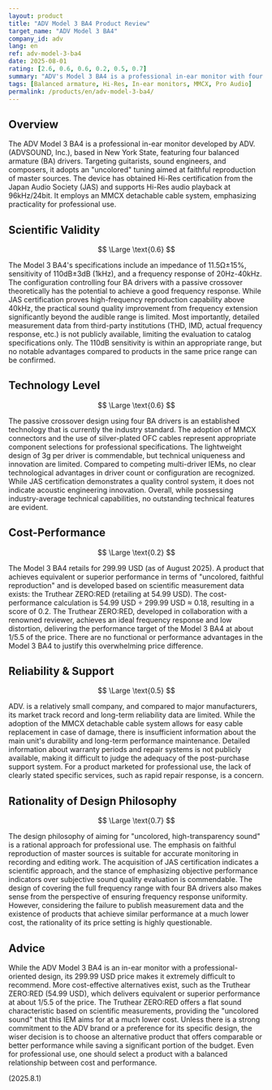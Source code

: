 ```yaml
---
layout: product
title: "ADV Model 3 BA4 Product Review"
target_name: "ADV Model 3 BA4"
company_id: adv
lang: en
ref: adv-model-3-ba4
date: 2025-08-01
rating: [2.6, 0.6, 0.6, 0.2, 0.5, 0.7]
summary: "ADV's Model 3 BA4 is a professional in-ear monitor with four BA drivers. While aiming for high-transparency sound for guitarists and engineers, it receives an extremely harsh evaluation on cost-performance due to the existence of superior, lower-priced competitors."
tags: [Balanced armature, Hi-Res, In-ear monitors, MMCX, Pro Audio]
permalink: /products/en/adv-model-3-ba4/
---
```

## Overview

The ADV Model 3 BA4 is a professional in-ear monitor developed by ADV. (ADVSOUND, Inc.), based in New York State, featuring four balanced armature (BA) drivers. Targeting guitarists, sound engineers, and composers, it adopts an "uncolored" tuning aimed at faithful reproduction of master sources. The device has obtained Hi-Res certification from the Japan Audio Society (JAS) and supports Hi-Res audio playback at 96kHz/24bit. It employs an MMCX detachable cable system, emphasizing practicality for professional use.

## Scientific Validity

$$ \Large \text{0.6} $$

The Model 3 BA4's specifications include an impedance of 11.5Ω±15%, sensitivity of 110dB±3dB (1kHz), and a frequency response of 20Hz-40kHz. The configuration controlling four BA drivers with a passive crossover theoretically has the potential to achieve a good frequency response. While JAS certification proves high-frequency reproduction capability above 40kHz, the practical sound quality improvement from frequency extension significantly beyond the audible range is limited. Most importantly, detailed measurement data from third-party institutions (THD, IMD, actual frequency response, etc.) is not publicly available, limiting the evaluation to catalog specifications only. The 110dB sensitivity is within an appropriate range, but no notable advantages compared to products in the same price range can be confirmed.

## Technology Level

$$ \Large \text{0.6} $$

The passive crossover design using four BA drivers is an established technology that is currently the industry standard. The adoption of MMCX connectors and the use of silver-plated OFC cables represent appropriate component selections for professional specifications. The lightweight design of 3g per driver is commendable, but technical uniqueness and innovation are limited. Compared to competing multi-driver IEMs, no clear technological advantages in driver count or configuration are recognized. While JAS certification demonstrates a quality control system, it does not indicate acoustic engineering innovation. Overall, while possessing industry-average technical capabilities, no outstanding technical features are evident.

## Cost-Performance

$$ \Large \text{0.2} $$

The Model 3 BA4 retails for 299.99 USD (as of August 2025). A product that achieves equivalent or superior performance in terms of "uncolored, faithful reproduction" and is developed based on scientific measurement data exists: the Truthear ZERO:RED (retailing at 54.99 USD). The cost-performance calculation is 54.99 USD ÷ 299.99 USD ≈ 0.18, resulting in a score of 0.2. The Truthear ZERO:RED, developed in collaboration with a renowned reviewer, achieves an ideal frequency response and low distortion, delivering the performance target of the Model 3 BA4 at about 1/5.5 of the price. There are no functional or performance advantages in the Model 3 BA4 to justify this overwhelming price difference.

## Reliability & Support

$$ \Large \text{0.5} $$

ADV. is a relatively small company, and compared to major manufacturers, its market track record and long-term reliability data are limited. While the adoption of the MMCX detachable cable system allows for easy cable replacement in case of damage, there is insufficient information about the main unit's durability and long-term performance maintenance. Detailed information about warranty periods and repair systems is not publicly available, making it difficult to judge the adequacy of the post-purchase support system. For a product marketed for professional use, the lack of clearly stated specific services, such as rapid repair response, is a concern.

## Rationality of Design Philosophy

$$ \Large \text{0.7} $$

The design philosophy of aiming for "uncolored, high-transparency sound" is a rational approach for professional use. The emphasis on faithful reproduction of master sources is suitable for accurate monitoring in recording and editing work. The acquisition of JAS certification indicates a scientific approach, and the stance of emphasizing objective performance indicators over subjective sound quality evaluation is commendable. The design of covering the full frequency range with four BA drivers also makes sense from the perspective of ensuring frequency response uniformity. However, considering the failure to publish measurement data and the existence of products that achieve similar performance at a much lower cost, the rationality of its price setting is highly questionable.

## Advice

While the ADV Model 3 BA4 is an in-ear monitor with a professional-oriented design, its 299.99 USD price makes it extremely difficult to recommend. More cost-effective alternatives exist, such as the Truthear ZERO:RED (54.99 USD), which delivers equivalent or superior performance at about 1/5.5 of the price. The Truthear ZERO:RED offers a flat sound characteristic based on scientific measurements, providing the "uncolored sound" that this IEM aims for at a much lower cost. Unless there is a strong commitment to the ADV brand or a preference for its specific design, the wiser decision is to choose an alternative product that offers comparable or better performance while saving a significant portion of the budget. Even for professional use, one should select a product with a balanced relationship between cost and performance.

(2025.8.1)
